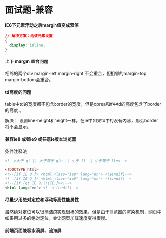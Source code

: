 # 面试题-兼容

#### IE6下元素浮动之后margin值变成双倍

``` css
// 解决方案：给该元素设置
{
  display: inline;
}
```



#### 上下 margin 重合问题

相邻的两个div margin-left margin-right 不会重合，但相邻的margin-top margin-bottom会重合。



#### td高度的问题 

 table中td的宽度都不包含border的宽度，但是oprea和ff中td的高度包含了border的高度 。

解决： 设置line-height和height一样。在ie中如果td中的没有内容，那么border将不会显示。



#### 兼容ie8 或者ie9 或任意ie版本浏览器

条件注释法

``` html
<!-->大于 gt || 大于等于 gte || 小于 lt || 小于等于 lte<-->

<!DOCTYPE html>
<!--[if IE 8 ]> <html class="ie8" lang="en"> <![endif]--> 
<!--[if IE 9 ]> <html class="ie9" lang="en"> <![endif]--> 
<!--[if (gt IE 9)|!(IE)]><!--> 
<html lang="en"> <!--<![endif]-->
```



#### 尽量少用绝对定位和浮动等高性能属性

虽然绝对定位可以很简洁的实现很棒的效果，但是由于浏览器的渲染机制，网页中如果用过多的绝对定位，会让网页加载速度变得很慢。



#### 前端页面兼容水滴屏、流海屏
